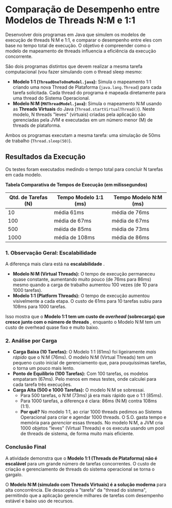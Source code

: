 # Comparação de Desempenho entre Modelos de Threads N:M e 1:1

Desenvolver dois programas em Java que simulem os modelos de execução de threads N:M e 1:1, e comparar o desempenho entre eles com base no tempo total de execução. O objetivo é compreender como o modelo de mapeamento de threads influencia a eficiência da execução concorrente.

São dois programas distintos que devem realizar a mesma tarefa computacional (vou fazer simulando com o thread sleep mesmo:

* **Modelo 1:1 (`ThreadOneToOneModel.java`):** Simula o mapeamento 1:1 criando uma nova Thread de Plataforma (`java.lang.Thread`) para cada tarefa solicitada. Cada thread do programa é mapeada diretamente para uma thread do Sistema Operacional.
* **Modelo N:M (`MNThreadModel.java`):** Simula o mapeamento N:M usando as **Threads Virtuais** do Java (`Thread.startVirtualThread()`). Neste modelo, N threads "leves" (virtuais) criadas pela aplicação são gerenciadas pela JVM e executadas em um número menor (M) de threads de plataforma.

Ambos os programas executam a mesma tarefa: uma simulação de 50ms de trabalho (`Thread.sleep(50)`).

## Resultados da Execução

Os testes foram executados medindo o tempo total para concluir N tarefas em cada modelo.

**Tabela Comparativa de Tempos de Execução (em milissegundos)**

| **Qtd. de Tarefas (N)** | **Tempo Modelo 1:1 (ms)** | **Tempo Modelo N:M (ms)** |
| ----------------------------- | ------------------------------- | ------------------------------- |
| 10                            | média 61ms                    | média de 76ms                  |
| 100                           | média de 67ms                  | média de 67ms                 |
| 500                           | méida de 85ms                  | média de 73ms                  |
| 1000                          | média de 108ms                 | média de 86ms                  |

### 1. Observação Geral: Escalabilidade

A diferença mais clara está na  **escalabilidade** .

* **Modelo N:M (Virtual Threads):** O tempo de execução permaneceu quase constante, aumentando muito pouco (de 76ms para 86ms) mesmo quando a carga de trabalho aumentou 100 vezes (de 10 para 1000 tarefas).
* **Modelo 1:1 (Platform Threads):** O tempo de execução aumentou visivelmente a cada etapa. O custo de 61ms para 10 tarefas subiu para 108ms para 1000 tarefas.

Isso mostra que o  **Modelo 1:1 tem um custo de *overhead* (sobrecarga) que cresce junto com o número de threads** , enquanto o Modelo N:M tem um custo de overhead quase fixo e muito baixo.


### 2. Análise por Carga

* **Carga Baixa (10 Tarefas):** O Modelo 1:1 (61ms) foi ligeiramente *mais rápido* que o N:M (76ms). O modelo N:M (Virtual Threads) tem um pequeno custo inicial de gerenciamento que, para pouquíssimas tarefas, o torna um pouco mais lento.
* **Ponto de Equilíbrio (100 Tarefas):** Com 100 tarefas, os modelos empataram (67ms). Pelo menos em meus testes, onde calculei para cada tarefa três execuções.
* **Carga Alta (500 e 1000 Tarefas):** O modelo N:M se sobressai.
  * Para 500 tarefas, o N:M (73ms) já era mais rápido que o 1:1 (85ms).
  * Para 1000 tarefas, a diferença é clara: 86ms (N:M) contra 108ms (1:1).
  * **Por quê?** No modelo 1:1, ao criar 1000 threads pedimos ao Sistema Operacional para criar e agendar 1000 threads. O S.O. gasta tempo e memória para *gerenciar* essas threads. No modelo N:M, a JVM cria 1000 objetos "leves" (Virtual Threads) e os executa usando um pool de threads de sistema, de forma muito mais eficiente.

### Conclusão Final

A atividade demonstra que o **Modelo 1:1 (Threads de Plataforma) não é escalável** para um grande número de tarefas concorrentes. O custo de criação e gerenciamento de threads do sistema operacional se torna o gargalo.

O **Modelo N:M (simulado com Threads Virtuais) é a solução moderna** para alta concorrência. Ele desacopla a "tarefa" da "thread do sistema", permitindo que a aplicação gerencie milhares de tarefas com desempenho estável e baixo uso de recursos.
